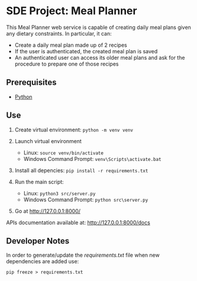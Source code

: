 # SDE Project: Meal Planner

This Meal Planner web service is capable of creating daily meal plans given any dietary constraints. In particular, it can:
- Create a daily meal plan made up of 2 recipes
- If the user is authenticated, the created meal plan is saved
- An authenticated user can access its older meal plans and ask for the procedure to prepare one of those recipes

## Prerequisites

- [Python](https://www.python.org/downloads/)

## Use

1. Create virtual environment:
`python -m venv venv`

2. Launch virtual environment
   - Linux:
    `source venv/bin/activate`
   - Windows Command Prompt:
    `venv\Scripts\activate.bat`

3. Install all depencies:
    `pip install -r requirements.txt`

4. Run the main script:
   - Linux:
    `python3 src/server.py`
   - Windows Command Prompt:
    `python src\server.py`

5. Go at http://127.0.0.1:8000/

APIs documentation available at: http://127.0.0.1:8000/docs

## Developer Notes

In order to generate/update the *requirements.txt* file when new dependencies are added use:

    pip freeze > requirements.txt
